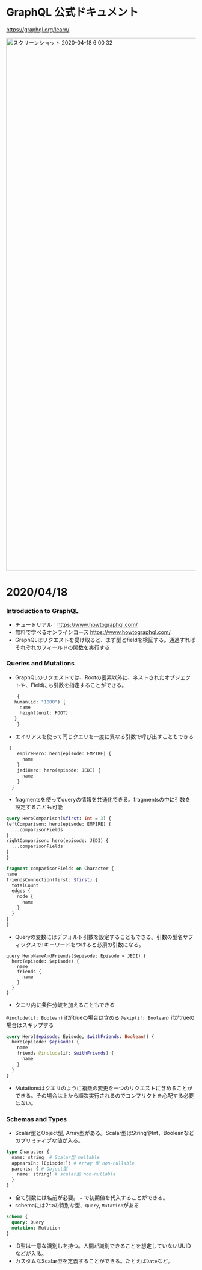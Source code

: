# GraphQL 公式ドキュメント

https://graphql.org/learn/

<img width="1415" alt="スクリーンショット 2020-04-18 6 00 32" src="https://user-images.githubusercontent.com/11070996/79613676-f0207780-8139-11ea-8df4-a6533cbc9459.png">

# 2020/04/18

### Introduction to GraphQL

- チュートリアル　https://www.howtographql.com/ 
- 無料で学べるオンラインコース https://www.howtographql.com/ 
- GraphQLはリクエストを受け取ると、まず型とfieldを検証する。通過すればそれぞれのフィールドの関数を実行する

### Queries and Mutations

- GraphQLのリクエストでは、Rootの要素以外に、ネストされたオブジェクトや、Fieldにも引数を指定することができる。

```graphql
	{
   human(id: "1000") {
     name
     height(unit: FOOT)
   }
 	}
```

- エイリアスを使って同じクエリを一度に異なる引数で呼び出すこともできる

```graphql
 {
    empireHero: hero(episode: EMPIRE) {
      name
    }
    jediHero: hero(episode: JEDI) {
      name
    }
  }
  ```
  
  - fragmentsを使ってqueryの情報を共通化できる。fragmentsの中に引数を設定することも可能
  
  ```graphql
query HeroComparison($first: Int = 3) {
  leftComparison: hero(episode: EMPIRE) {
    ...comparisonFields
  }
  rightComparison: hero(episode: JEDI) {
    ...comparisonFields
  }
}

fragment comparisonFields on Character {
  name
  friendsConnection(first: $first) {
    totalCount
    edges {
      node {
        name
      }
    }
  }
}
```

- Queryの変数にはデフォルト引数を設定することもできる。引数の型名サフィックスで`!`キーワードをつけると必須の引数になる。

```
query HeroNameAndFriends($episode: Episode = JEDI) {
  hero(episode: $episode) {
    name
    friends {
      name
    }
  }
}
```

- クエリ内に条件分岐を加えることもできる

`@include(if: Boolean)` ifがtrueの場合は含める
`@skip(if: Boolean)` ifがtrueの場合はスキップする

```graphql
query Hero($episode: Episode, $withFriends: Boolean!) {
  hero(episode: $episode) {
    name
    friends @include(if: $withFriends) {
      name
    }
  }
}
```

- Mutationsはクエリのように複数の変更を一つのリクエストに含めることができる。その場合は上から順次実行されるのでコンフリクトを心配する必要はない。


### Schemas and Types

- Scalar型とObject型, Array型がある。Scalar型はStringやInt、Booleanなどのプリミティブな値が入る。

```graphql
type Character {
  name: string  # Scalar型 nullable
  appearsIn: [Episode!]! # Array 型 non-nullable
  parents: { # Object型
    name: string! # scalar型 non-nullable
  }
}
```

- 全て引数には名前が必要。 `=` で初期値を代入することができる。
- schemaには2つの特別な型、`Query`, `Mutation`がある

```graphql
schema {
  query: Query
  mutation: Mutation
}
```

- ID型は一意な識別しを持つ。人間が識別できることを想定していないUUIDなどが入る。
- カスタムなScalar型を定義することができる。たとえば`Date`など。
